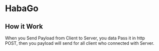 # HabaGo

## How it Work

When you Send Payload from Client to Server, you data Pass it in http POST, then you payload will send for all client who connected with Server.
